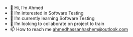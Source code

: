 - 👋 Hi, I’m Ahmed
- 👀 I’m interested in Software Testing
- 🌱 I’m currently learning Software Testing 
- 💞️ I’m looking to collaborate on project to train
- 📫 How to reach me ahmedhassanhashem@outlook.com

<!---
ahmedhassanhimself/ahmedhassanhimself is a ✨ special ✨ repository because its `README.md` (this file) appears on your GitHub profile.
You can click the Preview link to take a look at your changes.
--->
